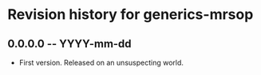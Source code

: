 # Revision history for generics-mrsop

## 0.0.0.0  -- YYYY-mm-dd

* First version. Released on an unsuspecting world.
